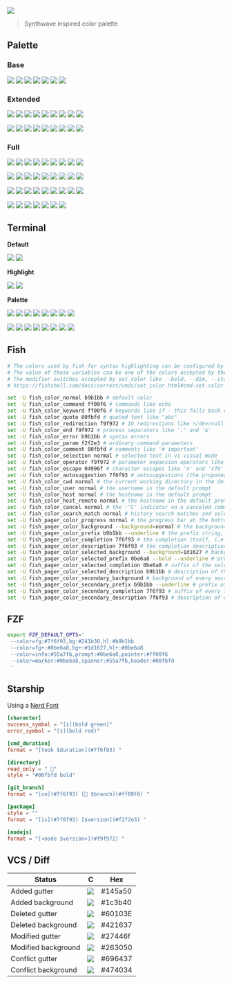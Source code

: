
![](https://raw.githubusercontent.com/vikpe/synthwave/main/assets/synthwave_alpha_logo.png)
> Synthwave inspired color palette

## Palette
### Base
![](https://via.placeholder.com/48/f9f972/?text=+)
![](https://via.placeholder.com/48/ff00f6/?text=+)
![](https://via.placeholder.com/48/aa54f8/?text=+)
![](https://via.placeholder.com/48/55a7fb/?text=+)
![](https://via.placeholder.com/48/00fbfd/?text=+)
![](https://via.placeholder.com/48/f2f2e3/?text=+)
![](https://via.placeholder.com/48/241b30/?text=+)

### Extended
![](https://via.placeholder.com/36/f9f972/?text=+)
![](https://via.placeholder.com/36/e80c72/?text=+)
![](https://via.placeholder.com/36/ff00f6/?text=+)
![](https://via.placeholder.com/36/aa54f8/?text=+)
![](https://via.placeholder.com/36/55a7fb/?text=+)
![](https://via.placeholder.com/36/00fbfd/?text=+)
![](https://via.placeholder.com/36/0be6a8/?text=+)
![](https://via.placeholder.com/36/f2f2e3/?text=+)
![](https://via.placeholder.com/36/7f6f93/?text=+)

![](https://via.placeholder.com/36/adad3e/?text=+)
![](https://via.placeholder.com/36/9c044b/?text=+)
![](https://via.placeholder.com/36/b312ad/?text=+)
![](https://via.placeholder.com/36/6c29ab/?text=+)
![](https://via.placeholder.com/36/2a6cad/?text=+)
![](https://via.placeholder.com/36/00b0b0/?text=+)
![](https://via.placeholder.com/36/04996f/?text=+)
![](https://via.placeholder.com/36/b9b1bb/?text=+)
![](https://via.placeholder.com/36/241b30/?text=+)


### Full
![](https://via.placeholder.com/36/f9f972/?text=+)
![](https://via.placeholder.com/36/e80c72/?text=+)
![](https://via.placeholder.com/36/ff00f6/?text=+)
![](https://via.placeholder.com/36/aa54f8/?text=+)
![](https://via.placeholder.com/36/55a7fb/?text=+)
![](https://via.placeholder.com/36/00fbfd/?text=+)
![](https://via.placeholder.com/36/0be6a8/?text=+)
![](https://via.placeholder.com/36/f2f2e3/?text=+)
![](https://via.placeholder.com/36/312541/?text=+)

![](https://via.placeholder.com/36/adad3e/?text=+)
![](https://via.placeholder.com/36/9c044b/?text=+)
![](https://via.placeholder.com/36/b312ad/?text=+)
![](https://via.placeholder.com/36/6c29ab/?text=+)
![](https://via.placeholder.com/36/2a6cad/?text=+)
![](https://via.placeholder.com/36/00b0b0/?text=+)
![](https://via.placeholder.com/36/04996f/?text=+)
![](https://via.placeholder.com/36/b9b1bb/?text=+)
![](https://via.placeholder.com/36/241b30/?text=+)

![](https://via.placeholder.com/36/696437/?text=+)
![](https://via.placeholder.com/36/60103e/?text=+)
![](https://via.placeholder.com/36/6C176f/?text=+)
![](https://via.placeholder.com/36/48226e/?text=+)
![](https://via.placeholder.com/36/27446f/?text=+)
![](https://via.placeholder.com/36/126670/?text=+)
![](https://via.placeholder.com/36/145a50/?text=+)
![](https://via.placeholder.com/36/7f6f93/?text=+)
![](https://via.placeholder.com/36/1d1627/?text=+)

![](https://via.placeholder.com/36/474034/?text=+)
![](https://via.placeholder.com/36/421637/?text=+)
![](https://via.placeholder.com/36/481950/?text=+)
![](https://via.placeholder.com/36/361F4f/?text=+)
![](https://via.placeholder.com/36/263050/?text=+)
![](https://via.placeholder.com/36/1B4150/?text=+)
![](https://via.placeholder.com/36/1c3b40/?text=+)



## Terminal

**Default**

![](https://via.placeholder.com/48/f2f2e3/?text=+)
![](https://via.placeholder.com/48/241b30/?text=+)

**Highlight**

![](https://via.placeholder.com/48/241b30/?text=+)
![](https://via.placeholder.com/48/0be6a8/?text=+)

**Palette**

![](https://via.placeholder.com/48/1d1627/?text=+)
![](https://via.placeholder.com/48/9c044b/?text=+)
![](https://via.placeholder.com/48/04996f/?text=+)
![](https://via.placeholder.com/48/adad3e/?text=+)
![](https://via.placeholder.com/48/2a6cad/?text=+)
![](https://via.placeholder.com/48/b312ad/?text=+)
![](https://via.placeholder.com/48/00b0b0/?text=+)
![](https://via.placeholder.com/48/7f6f93/?text=+)

![](https://via.placeholder.com/48/7f6f93/?text=+)
![](https://via.placeholder.com/48/e80c72/?text=+)
![](https://via.placeholder.com/48/0be6a8/?text=+)
![](https://via.placeholder.com/48/f9f972/?text=+)
![](https://via.placeholder.com/48/55a7fb/?text=+)
![](https://via.placeholder.com/48/ff00f6/?text=+)
![](https://via.placeholder.com/48/00fbfd/?text=+)
![](https://via.placeholder.com/48/b9b1bb/?text=+)


## Fish
```sh
# The colors used by fish for syntax highlighting can be configured by changing the values of a various variables.
# The value of these variables can be one of the colors accepted by the set_color command.
# The modifier switches accepted by set_color like --bold, --dim, --italics, --reverse and --underline are also accepted.
# https://fishshell.com/docs/current/cmds/set_color.html#cmd-set-color

set -U fish_color_normal b9b1bb # default color
set -U fish_color_command ff00f6 # commands like echo
set -U fish_color_keyword ff00f6 # keywords like if - this falls back on the command color if unset
set -U fish_color_quote 00fbfd # quoted text like "abc"
set -U fish_color_redirection f9f972 # IO redirections like >/dev/null
set -U fish_color_end f9f972 # process separators like ';' and '&'
set -U fish_color_error b9b1bb # syntax errors
set -U fish_color_param f2f2e3 # ordinary command parameters
set -U fish_color_comment 00fbfd # comments like '# important'
set -U fish_color_selection normal # selected text in vi visual mode
set -U fish_color_operator f9f972 # parameter expansion operators like '*' and '~'
set -U fish_color_escape 04996f # character escapes like 'n' and 'x70'
set -U fish_color_autosuggestion 7f6f93 # autosuggestions (the proposed rest of a command)
set -U fish_color_cwd normal # the current working directory in the default prompt
set -U fish_color_user normal # the username in the default prompt
set -U fish_color_host normal # the hostname in the default prompt
set -U fish_color_host_remote normal # the hostname in the default prompt for remote sessions (like ssh)
set -U fish_color_cancel normal # the '^C' indicator on a canceled command
set -U fish_color_search_match normal # history search matches and selected pager items (background only)
set -U fish_pager_color_progress normal # the progress bar at the bottom left corner
set -U fish_pager_color_background --background=normal # the background color of a line
set -U fish_pager_color_prefix b9b1bb --underline # the prefix string, i.e. the string that is to be completed
set -U fish_pager_color_completion 7f6f93 # the completion itself, i.e. the proposed rest of the string
set -U fish_pager_color_description 7f6f93 # the completion description
set -U fish_pager_color_selected_background --background=1d1627 # background of the selected completion
set -U fish_pager_color_selected_prefix 0be6a8 --bold --underline # prefix of the selected completion
set -U fish_pager_color_selected_completion 0be6a8 # suffix of the selected completion
set -U fish_pager_color_selected_description b9b1bb # description of the selected completion
set -U fish_pager_color_secondary_background # background of every second unselected completion
set -U fish_pager_color_secondary_prefix b9b1bb --underline # prefix of every second unselected completion
set -U fish_pager_color_secondary_completion 7f6f93 # suffix of every second unselected completion
set -U fish_pager_color_secondary_description 7f6f93 # description of every second unselected completion
```

## FZF
```sh
export FZF_DEFAULT_OPTS='
 --color=fg:#7f6f93,bg:#241b30,hl:#b9b1bb
 --color=fg+:#0be6a8,bg+:#1d1627,hl+:#0be6a8
 --color=info:#55a7fb,prompt:#0be6a8,pointer:#ff00f6
 --color=marker:#0be6a8,spinner:#55a7fb,header:#00fbfd
 '
```


## Starship
Using a [Nerd Font](https://www.nerdfonts.com/)

```toml
[character]
success_symbol = "[❯](bold green)"
error_symbol = "[❯](bold red)"

[cmd_duration]
format = "[took $duration](#7f6f93) "

[directory]
read_only = " "
style = "#00fbfd bold"

[git_branch]
format = "[on](#7f6f93) [ $branch](#ff00f6) "

[package]
style = ""
format = "[is](#7f6f93) [$version](#f2f2e3) "

[nodejs]
format = "[<node $version>](#f9f972) "
```

## VCS / Diff

Status | C | Hex
--- | --- | ---
Added gutter  | ![](https://via.placeholder.com/24/145a50/?text=+) | #145a50
Added background | ![](https://via.placeholder.com/24/1c3b40/?text=+) | #1c3b40
Deleted gutter  | ![](https://via.placeholder.com/24/60103E/?text=+) | #60103E
Deleted background | ![](https://via.placeholder.com/24/421637/?text=+) | #421637
Modified gutter  | ![](https://via.placeholder.com/24/27446f/?text=+) | #27446f
Modified background | ![](https://via.placeholder.com/24/263050/?text=+) | #263050
Conflict gutter  | ![](https://via.placeholder.com/24/696437/?text=+) | #696437
Conflict background | ![](https://via.placeholder.com/24/474034/?text=+) | #474034
